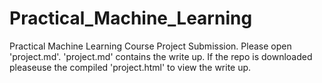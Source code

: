 Practical_Machine_Learning
==========================

Practical Machine Learning Course Project Submission.
Please open 'project.md'.
'project.md' contains the write up. If the repo is downloaded pleaseuse the compiled 'project.html' to view the write up.
